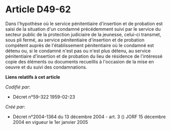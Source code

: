 # Article D49-62

Dans l'hypothèse où le service pénitentiaire d'insertion et de probation est saisi de la situation d'un condamné précédemment
suivi par le service du secteur public de la protection judiciaire de la jeunesse, celui-ci transmet, sous pli fermé, au
service pénitentiaire d'insertion et de probation compétent auprès de l'établissement pénitentiaire où le condamné est détenu
ou, si le condamné n'est pas ou n'est plus détenu, au service pénitentiaire d'insertion et de probation du lieu de résidence
de l'intéressé copie des éléments ou documents recueillis à l'occasion de la mise en oeuvre et du suivi des condamnations.

**Liens relatifs à cet article**

_Codifié par_:

  - Décret n°59-322 1959-02-23

_Créé par_:

  - Décret n°2004-1364 du 13 décembre 2004 - art. 3 () JORF 15 décembre 2004 en vigueur le 1er janvier 2005
